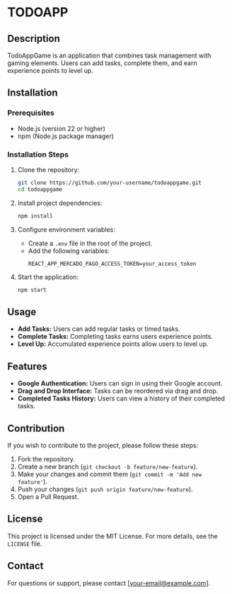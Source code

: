 # TODOAPP

## Description
TodoAppGame is an application that combines task management with gaming elements. Users can add tasks, complete them, and earn experience points to level up.

## Installation

### Prerequisites
- Node.js (version 22 or higher)
- npm (Node.js package manager)

### Installation Steps
1. Clone the repository:
   ```bash
   git clone https://github.com/your-username/todoappgame.git
   cd todoappgame
   ```

2. Install project dependencies:
   ```bash
   npm install
   ```

3. Configure environment variables:
   - Create a `.env` file in the root of the project.
   - Add the following variables:
     ```
     REACT_APP_MERCADO_PAGO_ACCESS_TOKEN=your_access_token
     ```

4. Start the application:
   ```bash
   npm start
   ```

## Usage
- **Add Tasks:** Users can add regular tasks or timed tasks.
- **Complete Tasks:** Completing tasks earns users experience points.
- **Level Up:** Accumulated experience points allow users to level up.

## Features
- **Google Authentication:** Users can sign in using their Google account.
- **Drag and Drop Interface:** Tasks can be reordered via drag and drop.
- **Completed Tasks History:** Users can view a history of their completed tasks.

## Contribution
If you wish to contribute to the project, please follow these steps:
1. Fork the repository.
2. Create a new branch (`git checkout -b feature/new-feature`).
3. Make your changes and commit them (`git commit -m 'Add new feature'`).
4. Push your changes (`git push origin feature/new-feature`).
5. Open a Pull Request.

## License
This project is licensed under the MIT License. For more details, see the `LICENSE` file.

## Contact
For questions or support, please contact [your-email@example.com]. 